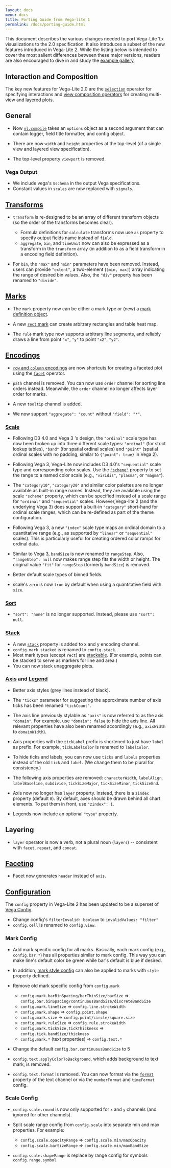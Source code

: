 ```yaml
---
layout: docs
menu: docs
title: Porting Guide from Vega-lite 1
permalink: /docs/porting-guide.html
---
```


This document describes the various changes needed to port Vega-Lite 1.x visualizations to the 2.0 specification. It also introduces a subset of the new features introduced in Vega-Lite 2. While the listing below is intended to cover the most salient differences between these major versions, readers are also encouraged to dive in and study the [example gallery](examples.html).

## Interaction and Composition

The key new features for Vega-Lite 2.0 are the [`selection`](selection.html) operator for specifying interactions and [view composition operators](composition.html) for creating multi-view and layered plots.

## General

- Now [`vl.compile`](../usage/compile.html) takes an `options` object as a second argument that can contain logger, field title formatter, and config object.

- There are now `width` and `height` properties at the top-level (of a single view and layered view specification).

- The top-level property `viewport` is removed.

### Vega Output

- We include vega's `$schema` in the output Vega specifications.
- Constant values in `scales` are now replaced with `signals`.


## [Transforms](transform.html)

- `transform` is re-designed to be an array of different transform objects (so the order of the transforms becomes clear).

  - Formula definitions for `calculate` transforms now use `as` property to specify output fields name instead of `field`.
  - `aggregate`, `bin`, and `timeUnit` now can also be expressed as a transform in the `transform` array (in addition to as a field transform in a encoding field definition).


- For `bin`, the `"max"` and `"min"` parameters have been removed.  Instead, users can provide `"extent"`, a two-element (`[min, max]`) array indicating the range of desired bin values.  Also, the `"div"` property has been renamed to `"divide"`.



## [Marks](mark.html)

- The `mark` property now can be either a mark type or (new) a [mark definition object](mark.html#mark-def).

- A new [`rect` mark](rect.html) can create arbitrary rectangles and table heat map.

- The `rule` mark type now supports arbitrary line segments, and reliably draws a line from point `"x"`, `"y"` to point `"x2"`, `"y2"`.

## [Encodings](encoding.html#channels)

- [`row` and `column` encodings](encoding.html#facet) are now shortcuts for creating a faceted plot using the [`facet`](facet.html) operator.

- `path` channel is removed. You can now use `order` channel for sorting line orders instead. Meanwhile, the `order` channel no longer affects layer order for marks.

- A new `tooltip` channel is added.

- We now support `"aggregate": "count"` without `"field": "*"`.

### [Scale](scale.html)

- Following D3 4.0 and Vega 3 's design, the `"ordinal"` scale type has now been broken up into three different scale types: `"ordinal"` (for strict lookup tables), `"band"` (for spatial ordinal scales) and `"point"` (spatial ordinal scales with no padding, similar to `{"point": true}` in Vega 2).

- Following Vega 3, Vega-Lite now includes D3 4.0's `"sequential"` scale type and corresponding color scales. Use the [`"scheme"`](scale.html#scheme) property to set the range to a named color scale (e.g., `"viridis"`, `"plasma"`, or `"magma"`).

- The `"category10"`, `"category20"` and similar color palettes are no longer available as built-in range names. Instead, they are available using the scale `"scheme"` property, which can be specified instead of a scale range for `"ordinal"` and `"sequential"` scales. However,Vega-lite 2 (and the underlying Vega 3) does support a built-in `"category"` short-hand for ordinal scale ranges, which can be re-defined as part of the theme configuration.

- Following Vega 3, a new `"index"` scale type maps an ordinal domain to a quantitative range (e.g., as supported by `"linear"` or `"sequential"` scales). This is particularly useful for creating ordered color ramps for ordinal data.

- Similar to Vega 3, `bandSize` is now renamed to `rangeStep`.  Also, `"rangeStep": null` now makes range step fits the width or height. The original value `"fit"` for `rangeStep` (formerly `bandSize`) is removed.

- Better default scale types of binned fields.

- scale's `zero` is now `true` by default when using a quantitative field with `size`.

### [Sort](sort.html)

- `"sort": "none"` is no longer supported. Instead, please use `"sort": null`.


### [Stack](stack.html)

- A new [`stack`](stack.html) property is added to x and y encoding channel.
- `config.mark.stacked` is renamed to `config.stack`.
- Most mark types (except `rect`) are [stackable](stack.html). (For example, points can be stacked to serve as markers for line and area.)
- You can now stack unaggregate plots.


### [Axis](axis.html) and [Legend](legend.html)

- Better axis styles (grey lines instead of black).

- The `"ticks"` parameter for suggesting the approximate number of axis ticks has been renamed `"tickCount"`.

- The axis line previously stylable as `"axis"` is now referred to as the axis `"domain"`. For example, use `"domain": false` to hide the axis line.  All relevant properties have also been renamed accordingly (e.g., `axisWidth` to `domainWidth`).

- Axis properties with the `tickLabel` prefix is shortened to just have `label` as prefix. For example, `tickLabelColor` is renamed to `labelColor`.

- To hide ticks and labels, you can now use `ticks` and `labels` properties instead of the old `tick` and `label`.  (We change them to be plural for consistency.)

- The following axis properties are removed: `characterWidth`, `labelAlign`, `labelBaseline`, `subdivide`, `tickSizeMajor`, `tickSizeMinor`, `tickSizeEnd`.

- Axis now no longer has `layer` property. Instead, there is a `zindex` property (default `0`). By default, axes should be drawn behind all chart elements. To put them in front, use `"zindex": 1`.

- Legends now include an optional `"type"` property.

<!-- The following one is not included in the official release yet -->
<!-- - The `properties` directive for custom `axis` and `legend` style are removed. Instead please use the `encoding` directive. -->


## Layering

- `layer` operator is now a verb, not a plural noun (`layers`) -- consistent with `facet`, `repeat`, and `concat`.


## [Faceting](facet.html)

- Facet now generates `header` instead of `axis`.

## [Configuration](config.html)

The `config` property in Vega-Lite 2 has been updated to be a superset of [Vega Config](https://vega.github.io/vega/docs/config/).

- Change config's `filterInvalid: boolean` to `invalidValues: "filter"`
- `config.cell` is renamed to `config.view`.


### Mark Config

- Add mark specific config for all marks. Basically, each mark config (e.g., `config.bar.*`) has all properties similar to mark config. This way you can make line's default color be green while bar's default is blue if desired.

- In addition, [mark style config](mark.html#style-config) can also be applied to marks with `style` property defined.

- Remove old mark specific config from `config.mark`
  - `config.mark.barBinSpacing/barThinSize/barSize` => `config.bar.binSpacing/continuousBandSize/discreteBandSize`
  - `config.mark.lineSize` => `config.line.strokeWidth`
  - `config.mark.shape` => `config.point.shape`
  - `config.mark.size` => `config.point/circle/square.size`
  - `config.mark.ruleSize` => `config.rule.strokeWidth`
  - `config.mark.tickSize,tickThickness` => `config.tick.bandSize/thickness`
  - `config.mark.*` (text properties) => `config.text.*`

- Change the default `config.bar.continuousBandSize` to 5

- `config.text.applyColorToBackground`, which adds background to text mark, is removed.

- `config.text.format` is removed. You can now format via the [`format`](format.html) property of the text channel or via the `numberFormat` and `timeFormat` config.

### Scale Config

- `config.scale.round` is now only supported for `x` and `y` channels (and ignored for other channels).

- Split scale range config from `config.scale` into separate min and max properties. For example:
  - `config.scale.opacityRange` => `config.scale.min/maxOpacity`
  - `config.scale.barSizeRange` => `config.scale.min/maxBandSize`

-  `config.scale.shapeRange` is replace by range config for symbols `config.range.symbol`

